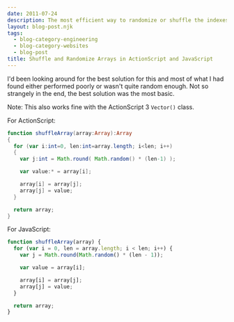 ```yaml
---
date: 2011-07-24
description: The most efficient way to randomize or shuffle the indexes of an Array in ActionScript and JavaScript.
layout: blog-post.njk
tags:
  - blog-category-engineering
  - blog-category-websites
  - blog-post
title: Shuffle and Randomize Arrays in ActionScript and JavaScript
---
```


I'd been looking around for the best solution for this and most of what I had found either performed poorly or wasn't quite random enough. Not so strangely in the end, the best solution was the most basic. <!--more-->

Note: This also works fine with the ActionScript 3 `Vector()` class.

For ActionScript:

```actionscript
function shuffleArray(array:Array):Array
{
  for (var i:int=0, len:int=array.length; i<len; i++)
  {
    var j:int = Math.round( Math.random() * (len-1) );

    var value:* = array[i];

    array[i] = array[j];
    array[j] = value;
  }

  return array;
}
```

For JavaScript:

```js
function shuffleArray(array) {
  for (var i = 0, len = array.length; i < len; i++) {
    var j = Math.round(Math.random() * (len - 1));

    var value = array[i];

    array[i] = array[j];
    array[j] = value;
  }

  return array;
}
```
